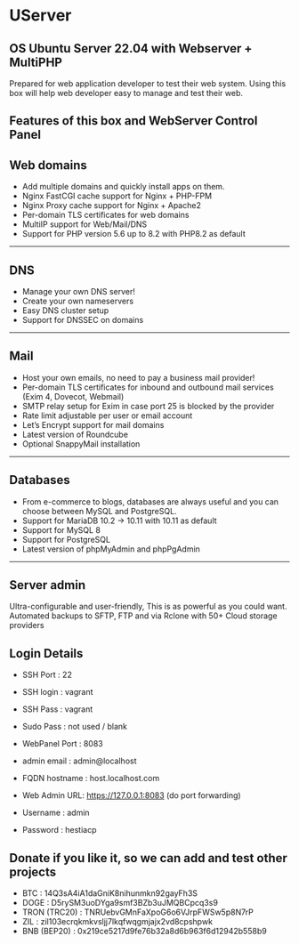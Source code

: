 # UServer
OS Ubuntu Server 22.04 with Webserver + MultiPHP 
--------------------------------------------------------------------   
Prepared for web application developer to test their web system. Using this box will help web developer easy to manage and test their web. 

Features of this box and WebServer Control Panel
--------------------------------------------------------------------
Web domains
--------------------------------------------------------------------
- Add multiple domains and quickly install apps on them.
- Nginx FastCGI cache support for Nginx + PHP-FPM
- Nginx Proxy cache support for Nginx + Apache2
- Per-domain TLS certificates for web domains
- MultiIP support for Web/Mail/DNS
- Support for PHP version 5.6 up to 8.2 with PHP8.2 as default

--------------------------------------------------------------------
DNS
--------------------------------------------------------------------
- Manage your own DNS server!
- Create your own nameservers
- Easy DNS cluster setup
- Support for DNSSEC on domains

--------------------------------------------------------------------
Mail
--------------------------------------------------------------------
- Host your own emails, no need to pay a business mail provider!
- Per-domain TLS certificates for inbound and outbound mail services (Exim 4, Dovecot, Webmail)
- SMTP relay setup for Exim in case port 25 is blocked by the provider
- Rate limit adjustable per user or email account
- Let’s Encrypt support for mail domains
- Latest version of Roundcube
- Optional SnappyMail installation

--------------------------------------------------------------------
Databases
--------------------------------------------------------------------
- From e-commerce to blogs, databases are always useful and you can choose between MySQL and PostgreSQL.
- Support for MariaDB 10.2 -> 10.11 with 10.11 as default
- Support for MySQL 8
- Support for PostgreSQL
- Latest version of phpMyAdmin and phpPgAdmin

--------------------------------------------------------------------
Server admin
--------------------------------------------------------------------
Ultra-configurable and user-friendly, This is as powerful as you could want. Automated backups to SFTP, FTP and via Rclone with 50+ Cloud storage providers


Login Details
--------------------------------------------------------------------
- SSH Port : 22
- SSH login : vagrant
- SSH Pass : vagrant
- Sudo Pass : not used / blank

- WebPanel Port : 8083
- admin email : admin@localhost
- FQDN hostname : host.localhost.com

- Web Admin URL:  https://127.0.0.1:8083 (do port forwarding)
- Username : admin
- Password : hestiacp


Donate if you like it, so we can add and test other projects
---------------------------------------------------------------------------------------------------
- BTC : 14Q3sA4iA1daGniK8nihunmkn92gayFh3S
- DOGE : D5rySM3uoDYga9smf3BZb3uJMQBCpcq3s9
- TRON (TRC20) : TNRUebvGMnFaXpoG6o6VJrpFWSw5p8N7rP
- ZIL : zil103ecrqkmkvsljj7lkqfwqgmjajx2vd8cpshpwk
- BNB (BEP20) : 0x219ce5217d9fe76b32a8d6b963f6d12942b558b9
